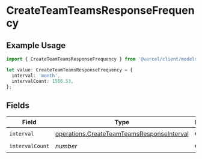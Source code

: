 # CreateTeamTeamsResponseFrequency

## Example Usage

```typescript
import { CreateTeamTeamsResponseFrequency } from '@vercel/client/models/operations';

let value: CreateTeamTeamsResponseFrequency = {
  interval: 'month',
  intervalCount: 1566.53,
};
```

## Fields

| Field           | Type                                                                                                     | Required           | Description |
| --------------- | -------------------------------------------------------------------------------------------------------- | ------------------ | ----------- |
| `interval`      | [operations.CreateTeamTeamsResponseInterval](../../models/operations/createteamteamsresponseinterval.md) | :heavy_check_mark: | N/A         |
| `intervalCount` | _number_                                                                                                 | :heavy_check_mark: | N/A         |
